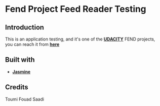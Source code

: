 # Fend Project Feed Reader Testing

## Introduction

This is an application testing, and it's one of the [**UDACITY**](https://www.udacity.com) FEND projects, you can reach it from [**here**](https://saymoinsam.github.io/frontend-nanodegree-feedreader/)

## Built with

* [**Jasmine**](https://jasmine.github.io/)

## Credits

Toumi Fouad Saadi